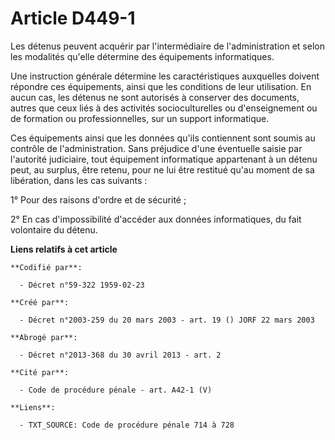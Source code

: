 # Article D449-1

Les détenus peuvent acquérir par l'intermédiaire de l'administration et selon les modalités qu'elle détermine des équipements
informatiques.

Une instruction générale détermine les caractéristiques auxquelles doivent répondre ces équipements, ainsi que les conditions
de leur utilisation. En aucun cas, les détenus ne sont autorisés à conserver des documents, autres que ceux liés à des
activités socioculturelles ou d'enseignement ou de formation ou professionnelles, sur un support informatique.

Ces équipements ainsi que les données qu'ils contiennent sont soumis au contrôle de l'administration. Sans préjudice d'une
éventuelle saisie par l'autorité judiciaire, tout équipement informatique appartenant à un détenu peut, au surplus, être
retenu, pour ne lui être restitué qu'au moment de sa libération, dans les cas suivants :

1° Pour des raisons d'ordre et de sécurité ;

2° En cas d'impossibilité d'accéder aux données informatiques, du fait volontaire du détenu.

**Liens relatifs à cet article**

	**Codifié par**:

	  - Décret n°59-322 1959-02-23

	**Créé par**:

	  - Décret n°2003-259 du 20 mars 2003 - art. 19 () JORF 22 mars 2003

	**Abrogé par**:

	  - Décret n°2013-368 du 30 avril 2013 - art. 2

	**Cité par**:

	  - Code de procédure pénale - art. A42-1 (V)

	**Liens**:

	  - TXT_SOURCE: Code de procédure pénale 714 à 728
